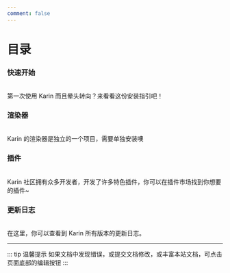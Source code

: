 ```yaml
---
comment: false
---
```

# 目录

### 快速开始
<br>
<NCard title="🎲 安装karin" link="../start/start#环境">
第一次使用 Karin 而且晕头转向？来看看这份安装指引吧！
</NCard>

### 渲染器
<br>
<NCard title="📑 安装渲染器" link="../start/render#渲染器安装">
Karin 的渲染器是独立的一个项目，需要单独安装噢
</NCard>

### 插件
<br>
<NCard title="😍 安装插件" link="../plugins/list#📜用户须知">
Karin 社区拥有众多开发者，开发了许多特色插件，你可以在插件市场找到你想要的插件~
</NCard>

### 更新日志
<br>
<NCard title="⬆️ 是新内容！" link="../other/changelog">
在这里，你可以查看到 Karin 所有版本的更新日志。
</NCard>

---
::: tip 温馨提示
如果文档中发现错误，或提交文档修改，或丰富本站文档，可点击页面底部的编辑按钮
:::
